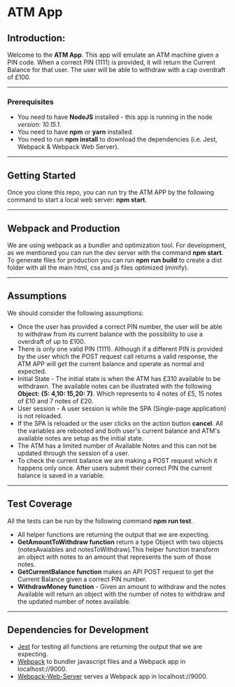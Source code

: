 # ATM App
 
## Introduction:
 
Welcome to the **ATM App**. This app will emulate an ATM machine given a PIN code. When a correct PIN (1111) is provided, it will return the Current Balance for that user. The user will be able to withdraw with a cap overdraft of £100.
 
***
 
### Prerequisites
 
* You need to have **NodeJS** installed - this app is running in the node *version: 10.15.1*.
* You need to have **npm** or **yarn** installed.
* You need to run **npm install** to download the dependencies (i.e. Jest, Webpack & Webpack Web Server).
 
***
 
## Getting Started
 
Once you clone this repo, you can run try the ATM APP by the following command to start a local web server: **npm start**.
 
***
 
## Webpack and Production
 
We are using webpack as a bundler and optimization tool. For development, as we mentioned you can run the dev server with the command **npm start**. To generate files for production you can run **npm run build** to create a dist folder with all the main html, css and js files optimized (minify).
 
***
 
## Assumptions
 
We should consider the following assumptions:
 
* Once the user has provided a correct PIN number, the user will be able to withdraw from its current balance with the possibility to use a overdraft of up to £100.
* There is only one valid PIN (1111). Although if a different PIN is provided by the user which the POST request call returns a valid response, the ATM APP will get the current balance and operate as normal and expected.
* Initial State - The initial state is when the ATM has £310 available to be withdrawn. The available notes can be illustrated with the following **Object: {5: 4,10: 15,20: 7}**. Which represents to 4 notes of £5, 15 notes of £10 and 7 notes of £20.
* User session - A user session is while the SPA (Single-page application) is not reloaded.
* If the SPA is reloaded or the user clicks on the action button **cancel**. All the variables are rebooted and both user's current balance and ATM's available notes are setup as the initial state.
* The ATM has a limited number of Available Notes and this can not be updated through the session of a user.
* To check the current balance we are making a POST request which it happens only once. After users submit their correct PIN the current balance is saved in a variable.
 
***
 
## Test Coverage
 
All the tests can be run by the following command **npm run test**.
 
* All helper functions are returning the output that we are expecting.
* **GetAmountToWithdraw function** return a type Object with two objects (notesAvaiables and notesToWithdraw).This helper function transform an object with notes to an amount that represents the sum of those notes.
* **GetCurrentBalance function** makes an API POST request to get the Current Balance given a correct PIN number.
* **WithdrawMoney function** - Given an amount to withdraw and the notes Available will return an object with the number of notes to withdraw and the updated number of notes available.
 
 
***
 
## Dependencies for Development
 
* [Jest](https://github.com/facebook/jest) for testing all functions are returning the output that we are expecting.
* [Webpack](https://github.com/webpack/webpack) to bundler javascript files and  a Webpack app in localhost://9000.
* [Webpack-Web-Server](https://github.com/webpack/webpack-dev-server) serves a Webpack app in localhost://9000.